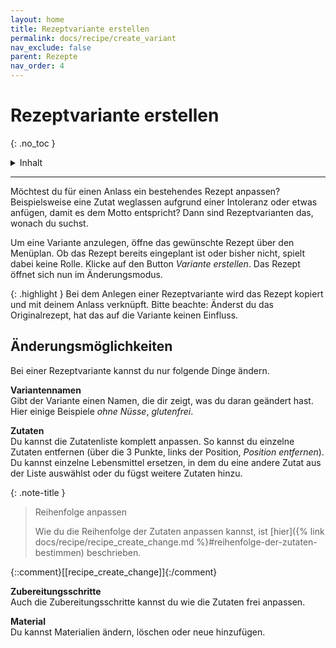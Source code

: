 ```yaml
---
layout: home
title: Rezeptvariante erstellen
permalink: docs/recipe/create_variant
nav_exclude: false
parent: Rezepte
nav_order: 4
---
```

# Rezeptvariante erstellen
{: .no_toc }

<details markdown="block">
  <summary>
    Inhalt
  </summary>
  {: .text-delta }
- TOC
{:toc}
</details>

---

Möchtest du für einen Anlass ein bestehendes Rezept anpassen? Beispielsweise eine Zutat weglassen aufgrund einer Intoleranz oder etwas anfügen, damit es dem Motto entspricht? Dann sind Rezeptvarianten das, wonach du suchst.

Um eine Variante anzulegen, öffne das gewünschte Rezept über den Menüplan. Ob das Rezept bereits eingeplant ist oder bisher nicht, spielt dabei keine Rolle. Klicke auf den Button *Variante erstellen*. Das Rezept öffnet sich nun im Änderungsmodus.

{: .highlight }
Bei dem Anlegen einer Rezeptvariante wird das Rezept kopiert und mit deinem Anlass verknüpft. Bitte beachte: Änderst du das Originalrezept, hat das auf die Variante keinen Einfluss.

## Änderungsmöglichkeiten
Bei einer Rezeptvariante kannst du nur folgende Dinge ändern.

**Variantennamen**  
Gibt der Variante einen Namen, die dir zeigt, was du daran geändert hast. Hier einige Beispiele *ohne Nüsse*, *glutenfrei*.

**Zutaten**  
Du kannst die Zutatenliste komplett anpassen. So kannst du einzelne Zutaten entfernen (über die 3 Punkte, links der Position, *Position entfernen*). Du kannst einzelne Lebensmittel ersetzen, in dem du eine andere Zutat aus der Liste auswählst oder du fügst weitere Zutaten hinzu.

{: .note-title }

> Reihenfolge anpassen
> 
> Wie du die Reihenfolge der Zutaten anpassen kannst, ist [hier]({% link docs/recipe/recipe_create_change.md %}#reihenfolge-der-zutaten-bestimmen) beschrieben.


  {::comment}[[recipe_create_change]]{:/comment}

**Zubereitungsschritte**  
Auch die Zubereitungsschritte kannst du wie die Zutaten frei anpassen.

**Material**  
Du kannst Materialien ändern, löschen oder neue hinzufügen.





